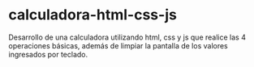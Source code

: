 # calculadora-html-css-js
Desarrollo de una calculadora utilizando html, css y js que realice las 4 operaciones básicas, además de limpiar la pantalla de los valores ingresados por teclado.
